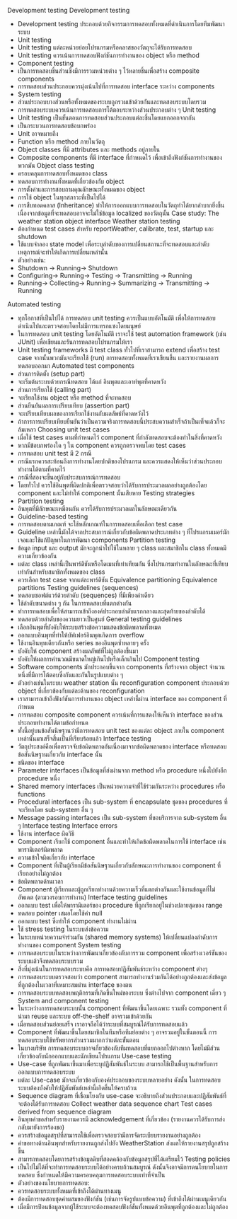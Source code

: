 Development testing
Development testing
*	Development testing ประกอบด้วยกิจกรรมการทดสอบทั้งหมดที่ดำเนินการโดยทีมพัฒนาระบบ
*	Unit testing
*	Unit testing แต่ละหน่วยย่อยโปรแกรมหรือคลาสของวัตถุจะได้รับการทดสอบ
*	Unit testing ควรเน้นการทดสอบฟังก์ชันการทำงานของ object หรือ method
*	Component testing 
*	เป็นการทดสอบชิ้นส่วนซึ่งมีการรวมหน่วยต่าง ๆ ไว้หลายชิ้นเพื่อสร้าง composite components 
*	การทดสอบส่วนประกอบควรมุ่งเน้นไปที่การทดสอบ interface ระหว่าง components
*	System testing
*	ส่วนประกอบบางส่วนหรือทั้งหมดของระบบถูกรวมเข้าด้วยกันและทดสอบระบบโดยรวม 
*	การทดสอบระบบควรเน้นการทดสอบการโต้ตอบระหว่างส่วนประกอบต่าง ๆ
Unit testing
*	Unit testing เป็นขั้นตอนการทดสอบส่วนประกอบแต่ละชิ้นโดยแยกออกจากกัน
*	เป็นกระบวนการทดสอบข้อบกพร่อง
*	Unit อาจหมายถึง
*	Function หรือ method ภายในวัตถุ
*	Object classes ที่มี attributes และ methods อยู่ภายใน
*	Composite components ที่มี interface ที่กำหนดไว้ เพื่อเข้าถึงฟังก์ชันการทำงานของพวกมัน
Object class testing
*	ครอบคลุมการทดสอบทั้งหมดของ class
*	ทดสอบการทำงานทั้งหมดที่เกี่ยวข้องกับ object
*	การตั้งค่าและการสอบถามคุณลักษณะทั้งหมดของ object
*	การใช้ object ในทุกสภาวะที่เป็นไปได้
*	การสืบทอดคลาส (Inheritance) ทำให้การออกแบบการทดสอบในวัตถุทำได้ยากลำบากยิ่งขึ้น เนื่องจากข้อมูลที่จะทดสอบอาจจะไม่ใช่ข้อมูล localized ของวัตถุนั้น
Case study: The weather station object interface
Weather station testing
*	ต้องกำหนด test cases สำหรับ  reportWeather, calibrate, test, startup และ shutdown
*	ใช้แบบจำลอง state model เพื่อระบุลำดับของการเปลี่ยนสถานะที่จะทดสอบและลำดับเหตุการณ์จะทำให้เกิดการเปลี่ยนเหล่านั้น
*	ตัวอย่างเช่น:
*	Shutdown -> Running-> Shutdown
*	Configuring-> Running-> Testing -> Transmitting -> Running
*	Running-> Collecting-> Running-> Summarizing -> Transmitting -> Running

Automated testing
*	ทุกโอกาสที่เป็นไปได้ การทดสอบ unit testing ควรเป็นแบบอัตโนมัติ เพื่อให้การทดสอบดำเนินไปและตรวจสอบโดยไม่มีการแทรกแซงโดยมนุษย์
*	ในการทดสอบ unit testing โดยอัตโนมัติ เราจะใช้ test automation framework  (เช่น JUnit) เพื่อเขียนและรันการทดสอบโปรแกรมให้เรา
*	Unit testing frameworks มี test class ทั่วไปที่เราสามารถ extend เพื่อสร้าง test case จากนั้นพวกมันจะเรียกใช้ (run) การทดสอบทั้งหมดที่เราเขียนขึ้น และรายงานผลการทดสอบออกมา
Automated test components
*	ส่วนการติดตั้ง (setup part) 
*	จะเริ่มต้นระบบด้วยกรณีทดสอบ ได้แก่ อินพุตและเอาท์พุตที่คาดหวัง
*	ส่วนการเรียกใช้ (calling part) 
*	จะเรียกใช้งาน object หรือ method ที่จะทดสอบ
*	ส่วนยืนยันผลการเปรียบเทียบ (assertion part)
*	จะเปรียบเทียบผลของการเรียกใช้งานกับผลลัพธ์ที่คาดหวังไว้ 
*	ถ้าการการเปรียบเทียบยืนยันว่าเป็นความจริงการทดสอบนี้ประสบความสำเร็จถ้าเป็นเท็จแล้วก็จะล้มเหลว
Choosing unit test cases
*	เมื่อใช้ test cases ตามที่กำหนดไว้ component ที่กำลังทดสอบจะต้องทำในสิ่งที่คาดหวัง
*	หากมีข้อบกพร่องใด ๆ ใน component ควรถูกตรวจพบโดย test cases 
*	การทดสอบ unit test มี 2 กรณี
*	กรณีแรกควรสะท้อนถึงการทำงานโดยปกติของโปรแกรม และควรแสดงให้เห็นว่าส่วนประกอบทำงานได้ตามที่คาดไว้
*	กรณีที่สองจะขึ้นอยู่กับประสบการณ์การทดสอบ 
*	โดยทั่วไป ควรใช้อินพุตที่ผิดปกติเพื่อตรวจสอบว่าได้รับการประมวลผลอย่างถูกต้องโดย component และไม่ทำให้ component นั้นเสียหาย
Testing strategies
*	Partition testing 
*	อินพุตที่มีลักษณะเหมือนกัน ควรได้รับการประมวลผลในลักษณะเดียวกัน
*	Guideline-based testing
*	การทดสอบตามเกณฑ์ จะใช้หลักเกณฑ์ในการทดสอบเพื่อเลือก test case
*	Guideline เหล่านี้มักได้จากประสบการณ์เกี่ยวกับข้อผิดพลาดประเภทต่าง ๆ ที่โปรแกรมเมอร์มักเจอและใช้แก้ปัญหาในการพัฒนา components
Partition testing
*	ข้อมูล input และ output มักจะถูกนำไปใช้ในหลาย ๆ class และสมาชิกใน class ทั้งหมดมีความเกี่ยวข้องกัน
*	แต่ละ class เหล่านี้เป็นพาร์ติชันหรือโดเมนที่เท่าเทียมกัน ซึ่งโปรแกรมทำงานในลักษณะที่เทียบเท่ากันสำหรับสมาชิกทั้งหมดของ class
*	ควรเลือก test case จากแต่ละพาร์ติชัน
Equivalence partitioning 
Equivalence partitions 
Testing guidelines (sequences)
*	ทดสอบซอฟต์แวร์ด้วยลำดับ (sequences) ที่มีเพียงค่าเดียว
*	ใช้ลำดับขนาดต่าง ๆ กัน ในการทดสอบที่แตกต่างกัน
*	ทำการทดสอบเพื่อให้สามารถเข้าถึงองค์ประกอบลำดับแรกกลางและสุดท้ายของลำดับได้
*	ทดสอบด้วยลำดับของความยาวเป็นศูนย์
General testing guidelines
*	เลือกอินพุตที่บังคับให้ระบบสร้างข้อความแสดงข้อผิดพลาดทั้งหมด
*	ออกแบบอินพุทที่ทำให้บัฟเฟอร์อินพุตเกิดการ overflow 
*	ใช้งานอินพุทเดียวกันหรือ series ของอินพุตซ้ำหลายๆ ครั้ง
*	บังคับให้ component สร้างผลลัพธ์ที่ไม่ถูกต้องขึ้นมา
*	บังคับให้ผลการคำนวณมีขนาดใหญ่เกินไปหรือเล็กเกินไป
Component testing
*	Software components มักประกอบขึ้นจาก components ที่สร้างจาก object จำนวนหนึ่งที่มีการโต้ตอบซึ่งกันและกันในรูปแบบต่าง ๆ
*	ตัวอย่างเช่นในระบบ weather station นั้น reconfiguration component ประกอบด้วย object ที่เกี่ยวข้องกับแต่ละด้านของ reconfiguration
*	เราสามารถเข้าถึงฟังก์ชันการทำงานของ object  เหล่านี้ผ่าน interface ของ component ที่กำหนด
*	การทดสอบ composite component ควรเน้นที่การแสดงให้เห็นว่า interface ของส่วนประกอบทำงานได้ตามข้อกำหนด
*	ทั้งนี้อยู่บนข้อสันนิษฐานว่ามีการทดสอบ unit test ของแต่ละ object ภายใน component เหล่านั้นมาเสร็จสิ้นเป็นที่เรียบร้อยแล้ว
Interface testing
*	วัตถุประสงค์คือเพื่อตรวจจับข้อผิดพลาดอันเนื่องมาจากข้อผิดพลาดของ interface หรือทดสอบข้อสันนิษฐานเกี่ยวกับ interface นั้น
*	ชนิดของ interface
*	Parameter interfaces เป็นข้อมูลที่ส่งผ่านจาก method หรือ procedure หนึ่งไปยังอีก procedure หนึ่ง
*	Shared memory interfaces เป็นหน่วยความจำที่ใช้ร่วมกันระหว่าง procedures หรือ functions
*	Procedural interfaces  เป็น sub-system ที่ encapsulate ชุดของ procedures ที่จะเรียกโดย sub-system อื่น ๆ
*	Message passing interfaces เป็น sub-system ที่ขอบริการจาก sub-system อื่น ๆ
Interface testing 
Interface errors
*	ใช้งาน interface ผิดวิธี
*	Component เรียกใช้ component อื่นและทำให้เกิดข้อผิดพลาดในการใช้ interface เช่น พารามิเตอร์ผิดพลาด
*	ความเข้าใจผิดเกี่ยวกับ interface
*	Component ที่เป็นผู้เรียกมีข้อสันนิษฐานเกี่ยวกับลักษณะการทำงานของ component ที่เรียกอย่างไม่ถูกต้อง
*	ข้อผิดพลาดด้านเวลา
*	Component ผู้เรียกและผู้ถูกเรียกทำงานด้วยความเร็วที่แตกต่างกันและใช้งานข้อมูลที่ไม่อัพเดต (ตามวงรอบการทำงาน)
Interface testing guidelines
*	ออกแบบ test เพื่อให้พารามิเตอร์ของ procedure ที่ถูกเรียกอยู่ในช่วงปลายสุดของ range
*	ทดสอบ pointer เสมอโดยใช้ค่า null
*	ออกแบบ test ซึ่งทำให้ component ทำงานไม่ผ่าน
*	ใช้ stress testing ในระบบส่งข้อความ
*	ในระบบหน่วยความจำร่วมกัน (shared memory systems) ให้เปลี่ยนแปลงลำดับการทำงานของ component
System testing
*	การทดสอบระบบในระหว่างการพัฒนาเกี่ยวข้องกับการรวม component เพื่อสร้างเวอร์ชันของระบบแล้วจึงทดสอบระบบรวม
*	สิ่งที่มุ่งเน้นในการทดสอบระบบคือ การทดสอบปฏิสัมพันธ์ระหว่าง component ต่างๆ
*	การทดสอบระบบตรวจสอบว่า component สามารถทำงานร่วมกันได้อย่างถูกต้องและส่งข้อมูลที่ถูกต้องในเวลาที่เหมาะสมผ่าน interface ของตน
*	การทดสอบระบบทดสอบพฤติกรรมที่เกิดขึ้นใหม่ของระบบ ซึ่งต่างไปจาก component เดี่ยว ๆ
System and component testing
*	ในระหว่างการทดสอบระบบนั้น component ที่พัฒนาขึ้นโดยเฉพาะ รวมทั้ง component ที่นำมา reuse และระบบ off-the-shelf อาจรวมเข้าด้วยกัน 
*	เมื่อทดสอบส่วนย่อยเสร็จ เราอาจถือได้ว่าระบบที่สมบูรณ์ได้รับการทดสอบแล้ว
*	Component ที่พัฒนาขึ้นโดยสมาชิกในทีมหรือทีมย่อยต่าง ๆ อาจรวมอยู่ในขั้นตอนนี้ การทดสอบระบบใช้ทรัพยากรส่วนรวมมากกว่าแต่ละขั้นตอน
*	ในบางบริษัท การทดสอบระบบอาจเกี่ยวข้องกับทีมทดสอบที่แยกออกไปต่างหาก โดยไม่มีส่วนเกี่ยวข้องกับนักออกแบบและนักเขียนโปรแกรม
Use-case testing
*	Use-case ที่ถูกพัฒนาขึ้นมาเพื่อระบุปฏิสัมพันธ์ในระบบ สามารถใช้เป็นพื้นฐานสำหรับการออกแบบการทดสอบระบบ
*	แต่ละ Use-case มักจะเกี่ยวข้องกับองค์ประกอบของระบบหลายอย่าง ดังนั้น ในการทดสอบระบบต้องบังคับให้ปฏิสัมพันธ์เหล่านี้เกิดขึ้นให้ครบถ้วน
*	Sequence diagram ที่เชื่อมโยงกับ use-case จะอธิบายถึงส่วนประกอบและปฏิสัมพันธ์ที่จะต้องได้รับการทดสอบ
Collect weather data sequence chart 
Test cases derived from sequence diagram
*	อินพุทคำขอสำหรับรายงานควรมี acknowledgement ที่เกี่ยวข้อง (รายงานควรได้รับการส่งกลับมายังการร้องขอ)
*	ควรสร้างข้อมูลสรุปที่สามารถใช้เพื่อตรวจสอบว่ามีการจัดระเบียบรายงานอย่างถูกต้อง
*	คำขอทางด้านอินพุทสำหรับรายงานถูกส่งไปยัง WeatherStation ส่งผลให้รายงานสรุปถูกสร้างขึ้น
*	สามารถทดสอบโดยการสร้างข้อมูลดิบที่สอดคล้องกับข้อมูลสรุปที่ได้เตรียมไว้
Testing policies
*	เป็นไปไม่ได้ที่จะทำการทดสอบระบบได้อย่างครบถ้วนสมบูรณ์ ดังนั้นจึงอาจมีการดนโยบายในการทดสอบ ซึ่งกำหนดให้มีความครอบคลุมการทดสอบระบบเท่าที่จำเป็น
*	ตัวอย่างของนโยบายการทดสอบ:
*	ควรทดสอบระบบทั้งหมดที่เข้าถึงได้ผ่านทางเมนู
*	ต้องมีการทดสอบชุดค่าผสมของฟังก์ชัน (เช่นการจัดรูปแบบข้อความ) ที่เข้าถึงได้ผ่านเมนูเดียวกัน
*	เมื่อมีการป้อนข้อมูลจากผู้ใช้ระบบจะต้องทดสอบฟังก์ชันทั้งหมดด้วยอินพุตที่ถูกต้องและไม่ถูกต้อง
